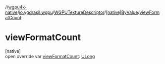 //[wgpu4k-native](../../../../index.md)/[io.ygdrasil.wgpu](../../index.md)/[WGPUTextureDescriptor](../index.md)/[[native]ByValue](index.md)/[viewFormatCount](view-format-count.md)

# viewFormatCount

[native]\
open override var [viewFormatCount](view-format-count.md): [ULong](https://kotlinlang.org/api/core/kotlin-stdlib/kotlin/-u-long/index.html)